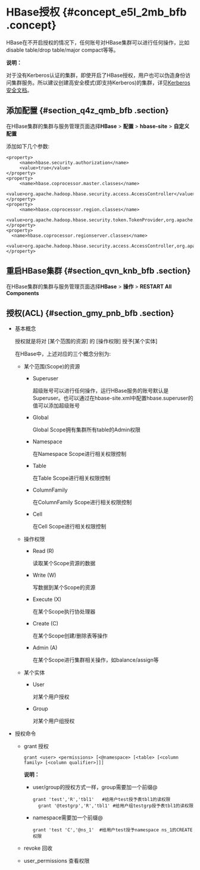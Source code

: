 # HBase授权 {#concept_e5l_2mb_bfb .concept}

HBase在不开启授权的情况下，任何账号对HBase集群可以进行任何操作，比如disable table/drop table/major compact等等。

**说明：** 

对于没有Kerberos认证的集群，即使开启了HBase授权，用户也可以伪造身份访问集群服务。所以建议创建高安全模式\(即支持Kerberos\)的集群，详见[Kerberos安全文档](intl.zh-CN/用户指南/Kerberos认证/Kerberos简介.md#)。

## 添加配置 {#section_q4z_qmb_bfb .section}

在HBase集群的集群与服务管理页面选择**HBase** \> **配置** \> **hbase-site** \> **自定义配置**

添加如下几个参数:

```
<property>
     <name>hbase.security.authorization</name>
     <value>true</value>
</property>
<property>
     <name>hbase.coprocessor.master.classes</name>
     <value>org.apache.hadoop.hbase.security.access.AccessController</value>
</property>
<property>
     <name>hbase.coprocessor.region.classes</name>
 <value>org.apache.hadoop.hbase.security.token.TokenProvider,org.apache.hadoop.hbase.security.access.AccessController</value>
</property>
<property>
  <name>hbase.coprocessor.regionserver.classes</name>
  <value>org.apache.hadoop.hbase.security.access.AccessController,org.apache.hadoop.hbase.security.token.TokenProvider</value>
</property>
```

## 重启HBase集群 {#section_qvn_knb_bfb .section}

在HBase集群的集群与服务管理页面选择**HBase** \> **操作** \> **RESTART All Components**

## 授权\(ACL\) {#section_gmy_pnb_bfb .section}

-   基本概念

    授权就是将对 \[某个范围的资源\] 的 \[操作权限\] 授予\[某个实体\]

    在HBase中，上述对应的三个概念分别为:

    -   某个范围\(Scope\)的资源
        -   Superuser

            超级账号可以进行任何操作，运行HBase服务的账号默认是Superuser。也可以通过在hbase-site.xml中配置hbase.superuser的值可以添加超级账号

        -   Global

            Global Scope拥有集群所有table的Admin权限

        -   Namespace

            在Namespace Scope进行相关权限控制

        -   Table

            在Table Scope进行相关权限控制

        -   ColumnFamily

            在ColumnFamily Scope进行相关权限控制

        -   Cell

            在Cell Scope进行相关权限控制

    -   操作权限
        -   Read \(R\)

            读取某个Scope资源的数据

        -   Write \(W\)

            写数据到某个Scope的资源

        -   Execute \(X\)

            在某个Scope执行协处理器

        -   Create \(C\)

            在某个Scope创建/删除表等操作

        -   Admin \(A\)

            在某个Scope进行集群相关操作，如balance/assign等

    -   某个实体
        -   User

            对某个用户授权

        -   Group

            对某个用户组授权

-   授权命令
    -   grant 授权

        ```
        grant <user> <permissions> [<@namespace> [<table> [<column family> [<column qualifier>]]]
        ```

        **说明：** 

        -   user/group的授权方式一样，group需要加一个前缀@

            ```
            grant 'test','R','tbl1'   #给用户test授予表tbl1的读权限
              grant '@testgrp','R','tbl1' #给用户组testgrp授予表tbl1的读权限
            ```

        -   namespace需要加一个前缀@

            ```
            grant 'test 'C','@ns_1'  #给用户test授予namespace ns_1的CREATE权限
            ```

    -   revoke 回收
    -   user\_permissions 查看权限

